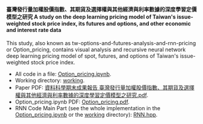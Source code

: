 #### 臺灣發行量加權股價指數、其期貨及選擇權與其他經濟與利率數據的深度學習定價模型之研究 A study on the deep learning pricing model of Taiwan's issue-weighted stock price index, its futures and options, and other economic and interest rate data
This study, also known as tw-options-and-futures-analysis-and-rnn-pricing or Option_pricing, contains visual analysis and recursive neural network deep learning pricing model of spot, futures, and options of Taiwan's issue-weighted stock price index.
- All code in a file: [Option_pricing.ipynb](Option_pricing.ipynb).
- Working directory: [working](Option_pricing/working).
- Paper PDF: [資料科學期末成果報告 臺灣發行量加權股價指數、其期貨及選擇權與其他經濟與利率數據的深度學習定價模型之研究.pdf](資料科學期末成果報告%20臺灣發行量加權股價指數、其期貨及選擇權與其他經濟與利率數據的深度學習定價模型之研究.pdf).
- Option_pricing.ipynb PDF: [Option_pricing.pdf](Option_pricing.pdf).
- RNN Code Main Part (see the whole implementation in the [Option_pricing.ipynb](Option_pricing.ipynb) or the [working](Option_pricing/working) directory): [RNN.hpp](Option_pricing/working/RNN.hpp).